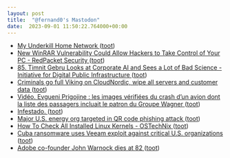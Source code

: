 ```yaml
---
layout: post
title:  "@fernand0's Mastodon"
date:  2023-09-01 11:50:22.764000+00:00
---
```

*  [My Underkill Home Network ](https://shkspr.mobi/blog/2023/08/my-underkill-home-network) ([toot](https://mastodon.social/@fernand0/110989739475569825))
*  [New WinRAR Vulnerability Could Allow Hackers to Take Control of Your PC - RedPacket Security ](https://www.redpacketsecurity.com/new-winrar-vulnerability-could-allow-hackers-to-take-control-of-your-pc) ([toot](https://mastodon.social/@fernand0/110989398955156756))
*  [85. Timnit Gebru Looks at Corporate AI and Sees a Lot of Bad Science - Initiative for Digital Public Infrastructure ](https://publicinfrastructure.org/podcast/85-timnit-gebru) ([toot](https://mastodon.social/@fernand0/110989247050549436))
*  [Criminals go full Viking on CloudNordic, wipe all servers and customer data ](https://www.theregister.com/2023/08/23/ransomware_wipes_cloudnordic) ([toot](https://mastodon.social/@fernand0/110989016466844039))
*  [Vidéo. Evgueni Prigojine : les images vérifiées du crash d’un avion dont la liste des passagers incluait le patron du Groupe Wagner ](https://www.lemonde.fr/international/video/2023/08/23/evgueni-prigojine-les-images-verifiees-du-crash-d-un-avion-dont-la-liste-des-passagers-incluait-le-patron-du-groupe-wagner_6186339_3210.htm) ([toot](https://mastodon.social/@fernand0/110988664315472429))
*  [Infestado. ](https://avecesunafoto.wordpress.com/2023/08/31/infestado) ([toot](https://mastodon.social/@fernand0/110985447966750917))
*  [Major U.S. energy org targeted in QR code phishing attack ](https://www.bleepingcomputer.com/news/security/major-us-energy-org-targeted-in-qr-code-phishing-attack) ([toot](https://mastodon.social/@fernand0/110985331987261952))
*  [How To Check All Installed Linux Kernels - OSTechNix ](https://ostechnix.com/list-or-check-all-installed-linux-kernels-from-commandline) ([toot](https://mastodon.social/@fernand0/110985083537170320))
*  [Cuba ransomware uses Veeam exploit against critical U.S. organizations ](https://www.bleepingcomputer.com/news/security/cuba-ransomware-uses-veeam-exploit-against-critical-us-organizations) ([toot](https://mastodon.social/@fernand0/110984864494344371))
*  [Adobe co-founder John Warnock dies at 82 ](https://www.reuters.com/technology/adobes-co-founder-john-warnock-dies-82-2023-08-20) ([toot](https://mastodon.social/@fernand0/110984630465170736))
